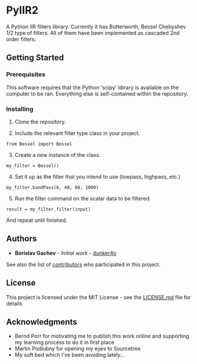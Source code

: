 # PyIIR2

A Python IIR filters library. Currently it has Butterworth, Bessel Chebyshev 1/2 type of filters. All of them have been implemented as cascaded 2nd order filters.

## Getting Started



### Prerequisites

This software requires that the Python 'scipy' library is available on the computer to be ran. Everything else is self-contained within the repository.

### Installing

1) Clone the repository.

2) Include the relevant filter type class in your project.
```
from Bessel import Bessel
```

3) Create a new instance of the class.
```
my_filter = Bessel()
```

4) Set it up as the filter that you intend to use (lowpass, highpass, etc.)
```
my_filter.bandPass(6, 40, 60, 1000)
```

5) Run the filter command on the scalar data to be filtered.
```
result = my_filter.filter(input)
```

And repeat until finished.

## Authors

* **Borislav Gachev** - *Initial work* - [dunker4o](https://github.com/dunker4o)

See also the list of [contributors](https://github.com/your/project/contributors) who participated in this project.

## License

This project is licensed under the MIT License - see the [LICENSE.md](LICENSE.md) file for details

## Acknowledgments

* Bernd Porr for motivating me to publish this work online and supporting my learning process to do it in first place
* Martin Podlubny for opening my eyes to Sourcetree
* My soft bed which I've been avoiding lately...

